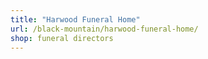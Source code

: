 ```yaml
---
title: "Harwood Funeral Home"
url: /black-mountain/harwood-funeral-home/
shop: funeral directors
---
```

